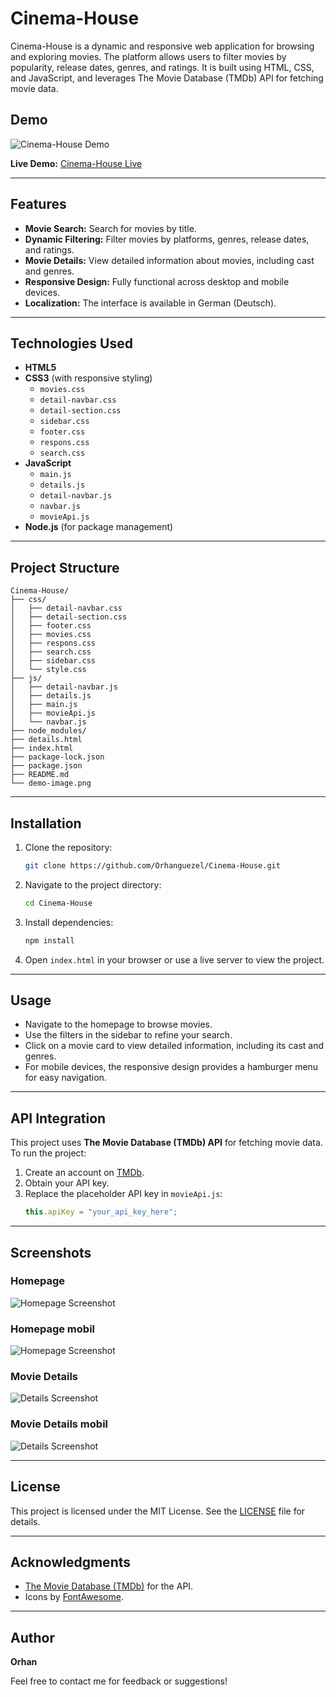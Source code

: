 # Cinema-House

Cinema-House is a dynamic and responsive web application for browsing and exploring movies. The platform allows users to filter movies by popularity, release dates, genres, and ratings. It is built using HTML, CSS, and JavaScript, and leverages The Movie Database (TMDb) API for fetching movie data.

## Demo

![Cinema-House Demo](./demo1.png)

**Live Demo:** [Cinema-House Live](https://orhanguezel.github.io/Cinema-House/)

---

## Features

- **Movie Search:** Search for movies by title.
- **Dynamic Filtering:** Filter movies by platforms, genres, release dates, and ratings.
- **Movie Details:** View detailed information about movies, including cast and genres.
- **Responsive Design:** Fully functional across desktop and mobile devices.
- **Localization:** The interface is available in German (Deutsch).

---

## Technologies Used

- **HTML5**
- **CSS3** (with responsive styling)
  - `movies.css`
  - `detail-navbar.css`
  - `detail-section.css`
  - `sidebar.css`
  - `footer.css`
  - `respons.css`
  - `search.css`
- **JavaScript**
  - `main.js`
  - `details.js`
  - `detail-navbar.js`
  - `navbar.js`
  - `movieApi.js`
- **Node.js** (for package management)

---

## Project Structure

```
Cinema-House/
├── css/
│   ├── detail-navbar.css
│   ├── detail-section.css
│   ├── footer.css
│   ├── movies.css
│   ├── respons.css
│   ├── search.css
│   ├── sidebar.css
│   └── style.css
├── js/
│   ├── detail-navbar.js
│   ├── details.js
│   ├── main.js
│   ├── movieApi.js
│   └── navbar.js
├── node_modules/
├── details.html
├── index.html
├── package-lock.json
├── package.json
├── README.md
└── demo-image.png
```

---

## Installation

1. Clone the repository:
   ```bash
   git clone https://github.com/Orhanguezel/Cinema-House.git
   ```

2. Navigate to the project directory:
   ```bash
   cd Cinema-House
   ```

3. Install dependencies:
   ```bash
   npm install
   ```

4. Open `index.html` in your browser or use a live server to view the project.

---

## Usage

- Navigate to the homepage to browse movies.
- Use the filters in the sidebar to refine your search.
- Click on a movie card to view detailed information, including its cast and genres.
- For mobile devices, the responsive design provides a hamburger menu for easy navigation.

---

## API Integration

This project uses **The Movie Database (TMDb) API** for fetching movie data. To run the project:

1. Create an account on [TMDb](https://www.themoviedb.org/).
2. Obtain your API key.
3. Replace the placeholder API key in `movieApi.js`:
   ```javascript
   this.apiKey = "your_api_key_here";
   ```

---

## Screenshots

### Homepage
![Homepage Screenshot](./demo1.png)

### Homepage mobil
![Homepage Screenshot](./demo3.png)

### Movie Details
![Details Screenshot](./demo2.png)

### Movie Details mobil
![Details Screenshot](./demo4.png)


---

## License

This project is licensed under the MIT License. See the [LICENSE](LICENSE) file for details.

---

## Acknowledgments

- [The Movie Database (TMDb)](https://www.themoviedb.org/) for the API.
- Icons by [FontAwesome](https://fontawesome.com/).

---

## Author

**Orhan**

Feel free to contact me for feedback or suggestions!
